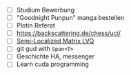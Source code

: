 - [ ] Studium Bewerbung
- [ ] "Goodnight Punpun" manga bestellen
- [ ] Plotin Referat
- [ ] https://backscattering.de/chess/uci/
- [ ] [Semi-Localized Matrix LVQ](http://home.nerbonne.org/Thesis/G2MLVQ.2012-02-29.lowres.pdf) 
- [ ] git gud with `Span<T>`
- [ ] Geschichte HA, messenger
- [ ] Learn cuda programming

